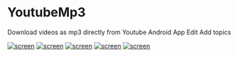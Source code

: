 # YoutubeMp3

Download videos as mp3 directly from Youtube Android App Edit
Add topics

[![screen](https://raw.githubusercontent.com/florent37/YoutubeMp3/master/media/youtube.png)]()
[![screen](https://raw.githubusercontent.com/florent37/YoutubeMp3/master/media/share.png)]()
[![screen](https://raw.githubusercontent.com/florent37/YoutubeMp3/master/media/menu.png)]()
[![screen](https://raw.githubusercontent.com/florent37/YoutubeMp3/master/media/downloading.png)]()
[![screen](https://raw.githubusercontent.com/florent37/YoutubeMp3/master/media/mediaplayer.png)]()
